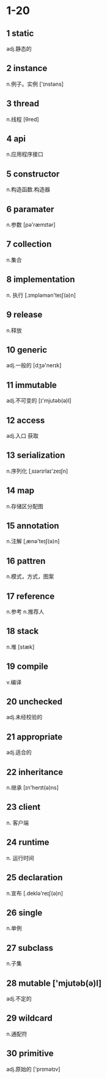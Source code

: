 # 1-20

## 1 static

adj.静态的

## 2 instance

n.例子。实例 ['ɪnstəns]

## 3 thread

n.线程 [θred]

## 4 api

n.应用程序接口

## 5 constructor

n.构造函数.构造器

## 6 paramater

n.参数 [pə'ræmɪtər]

## 7 collection

n.集合

## 8 implementation

n. 执行 [.ɪmpləmən'teɪʃ(ə)n]

## 9 release

n.释放

## 10 generic

adj.一般的 [dʒə'nerɪk]

## 11 immutable

adj.不可变的 [ɪ'mjutəb(ə)l]

## 12 access

adj.入口 获取

## 13 serialization  

n.序列化 [ˌsɪərɪrlaɪ'zeɪʃn]

## 14 map

n.存储区分配图

## 15 annotation

n.注解 [ˌænə'teɪʃ(ə)n]

## 16 pattren

n.模式，方式，图案

## 17 reference

n.参考 n.推荐人

## 18 stack

n.堆 [stæk]

## 19 compile

v.编译

## 20 unchecked

adj.未经校验的

## 21 appropriate

adj.适合的

## 22 inheritance

n.继承  [ɪn'herɪt(ə)ns]

## 23 client

n. 客户端

## 24 runtime

n. 运行时间

## 25 declaration

n.宣布 [.deklə'reɪʃ(ə)n]

## 26 single

n.单例

## 27 subclass

n.子集

## 28 mutable ['mjutəb(ə)l]

adj.不定的

## 29 wildcard

n.通配符

## 30 primitive

adj.原始的 ['prɪmətɪv]